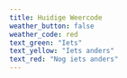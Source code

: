 ```yaml
---
title: Huidige Weercode
weather_button: false
weather_code: red
text_green: "Iets"
text_yellow: "Iets anders"
text_red: "Nog iets anders"
---
```

